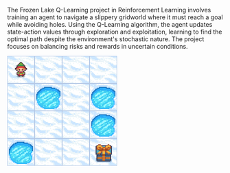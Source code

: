 The Frozen Lake Q-Learning project in Reinforcement Learning involves training an agent to navigate a slippery gridworld where it must reach a goal while avoiding holes. Using the Q-Learning algorithm, the agent updates state-action values through exploration and exploitation, learning to find the optimal path despite the environment's stochastic nature. The project focuses on balancing risks and rewards in uncertain conditions.


![](frozen_lake.gif)
